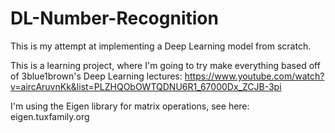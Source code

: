 # DL-Number-Recognition
This is my attempt at implementing a Deep Learning model from scratch. 

This is a learning project, where I'm going to try make everything based off of 3blue1brown's Deep Learning lectures:
https://www.youtube.com/watch?v=aircAruvnKk&list=PLZHQObOWTQDNU6R1_67000Dx_ZCJB-3pi

I'm using the Eigen library for matrix operations, see here: eigen.tuxfamily.org

